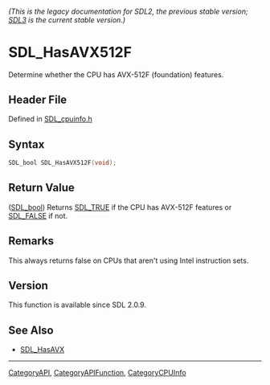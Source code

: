 ###### (This is the legacy documentation for SDL2, the previous stable version; [SDL3](https://wiki.libsdl.org/SDL3/) is the current stable version.)
# SDL_HasAVX512F

Determine whether the CPU has AVX-512F (foundation) features.

## Header File

Defined in [SDL_cpuinfo.h](https://github.com/libsdl-org/SDL/blob/SDL2/include/SDL_cpuinfo.h)

## Syntax

```c
SDL_bool SDL_HasAVX512F(void);
```

## Return Value

([SDL_bool](SDL_bool)) Returns [SDL_TRUE](SDL_TRUE) if the CPU has AVX-512F
features or [SDL_FALSE](SDL_FALSE) if not.

## Remarks

This always returns false on CPUs that aren't using Intel instruction sets.

## Version

This function is available since SDL 2.0.9.

## See Also

- [SDL_HasAVX](SDL_HasAVX)

----
[CategoryAPI](CategoryAPI), [CategoryAPIFunction](CategoryAPIFunction), [CategoryCPUInfo](CategoryCPUInfo)

